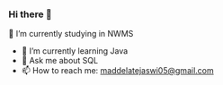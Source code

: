 ### Hi there 👋
🔭 I’m currently studying in NWMS
- 🌱 I’m currently learning Java
- 💬 Ask me about SQL
- 📫 How to reach me: maddelatejaswi05@gmail.com
<!--
**MaddelaTejaswi/MaddelaTejaswi** is a ✨ _special_ ✨ repository because its `README.md` (this file) appears on your GitHub profile.

Here are some ideas to get you started:

- 

